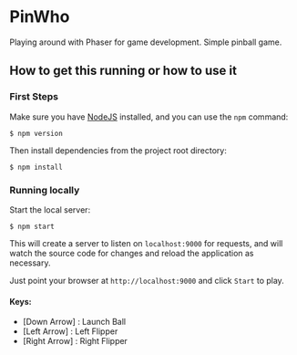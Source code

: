 # PinWho
Playing around with Phaser for game development. Simple pinball game.

## How to get this running or how to use it

### First Steps
Make sure you have [NodeJS](https://nodejs.org) installed, and you can use the `npm` command:

```shell
$ npm version
```

Then install dependencies from the project root directory:

```shell
$ npm install
```

### Running locally

Start the local server:

```shell
$ npm start
```

This will create a server to listen on `localhost:9000` for requests, and will watch the source code for changes and reload the application as necessary.

Just point your browser at `http://localhost:9000` and click `Start` to play.

#### Keys:
 - [Down Arrow]  : Launch Ball
 - [Left Arrow]  : Left Flipper
 - [Right Arrow] : Right Flipper
